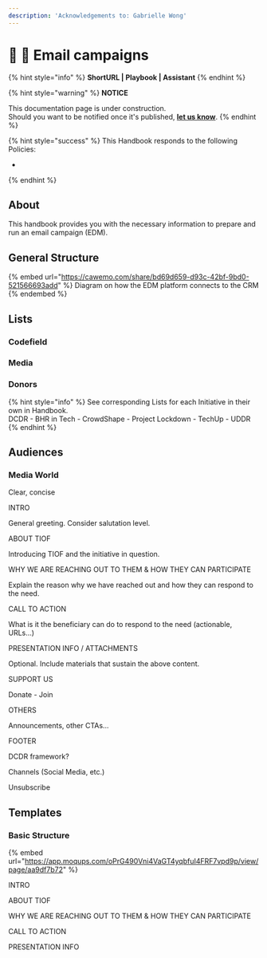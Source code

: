 ```yaml
---
description: 'Acknowledgements to: Gabrielle Wong'
---
```


# 📓 🚧 Email campaigns

{% hint style="info" %}
**ShortURL | Playbook | Assistant**
{% endhint %}

{% hint style="warning" %}
**NOTICE**

This documentation page is under construction.\
Should you want to be notified once it's published, [**let us know**](https://tiof.click/TIOFTarianUpdatesService).
{% endhint %}

{% hint style="success" %}
This Handbook responds to the following Policies:

*
{% endhint %}

## About

This handbook provides you with the necessary information to prepare and run an email campaign (EDM).

## General Structure



{% embed url="https://cawemo.com/share/bd69d659-d93c-42bf-9bd0-521566693add" %}
Diagram on how the EDM platform connects to the CRM
{% endembed %}







## Lists



### Codefield



### Media



### Donors



{% hint style="info" %}
See corresponding Lists for each Initiative in their own in Handbook.\
DCDR - BHR in Tech - CrowdShape - Project Lockdown - TechUp - UDDR&#x20;
{% endhint %}









## Audiences

### Media World



















Clear, concise&#x20;

INTRO

General greeting. Consider salutation level.

ABOUT TIOF

Introducing TIOF and the initiative in question.

WHY WE ARE REACHING OUT TO THEM & HOW THEY CAN PARTICIPATE

Explain the reason why we have reached out and how they can respond to the need.

CALL TO ACTION

What is it the beneficiary can do to respond to the need (actionable, URLs...)

PRESENTATION INFO / ATTACHMENTS

Optional. Include materials that sustain the above content.

SUPPORT US

Donate - Join

OTHERS

Announcements, other CTAs...

FOOTER

DCDR framework?

Channels (Social Media, etc.)

Unsubscribe





## Templates



### Basic Structure

{% embed url="https://app.moqups.com/oPrG490Vni4VaGT4yqbfuI4FRF7vpd9p/view/page/aa9df7b72" %}



INTRO

ABOUT TIOF

WHY WE ARE REACHING OUT TO THEM & HOW THEY CAN PARTICIPATE

CALL TO ACTION

PRESENTATION INFO









